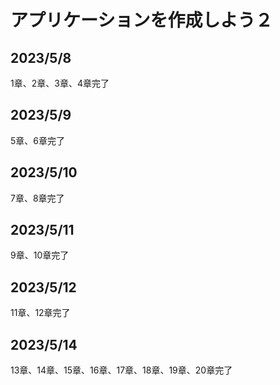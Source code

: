 # アプリケーションを作成しよう２

## 2023/5/8

1章、2章、3章、4章完了

## 2023/5/9

5章、6章完了

## 2023/5/10

7章、8章完了

## 2023/5/11

9章、10章完了

## 2023/5/12

11章、12章完了

## 2023/5/14

13章、14章、15章、16章、17章、18章、19章、20章完了